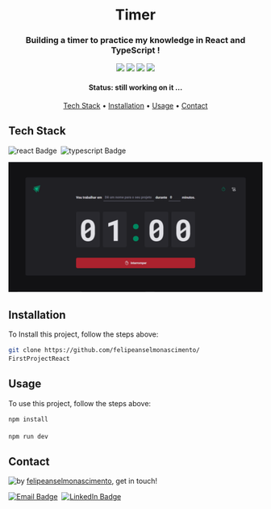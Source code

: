 <h1 align="center">
	 Timer
</h1>

<h3 align="center">
	Building a timer to practice my knowledge in React and TypeScript !
</h3>

<p align="center">
	<img src="https://img.shields.io/badge/PRs-welcome-brightgreen.svg?style=flat-square"/>
	<img src="https://img.shields.io/github/repo-size/felipeanselmonascimento/FirstProjectReact?color=green"/>
	<img src="https://img.shields.io/github/last-commit/felipeanselmonascimento/FirstProjectReact?color=green"/>
	<img src="https://img.shields.io/github/languages/count/felipeanselmonascimento/FirstProjectReact?color=green"/>
</p>

<h4 align="center">
	Status: still working on it ...
</h4>

<p align="center">
	<a href="#tech-stack">Tech Stack</a> •
	<a href="#installation">Installation</a> •
	<a href="#usage">Usage</a> • 
	<a href="#contact">Contact</a> 
</p>

## Tech Stack
<img src="https://img.shields.io/badge/React-05122A?style=flat&logo=react" alt="react Badge" height="25">&nbsp;
<img src="https://img.shields.io/badge/Typescript-05122A?style=flat&logo=typescript" alt="typescript Badge" height="25">&nbsp;

<div align="center"> 
    <img src="./src/assets/timerignite.png"/>
</div>

## Installation
To Install this project, follow the steps above:
```bash
git clone https://github.com/felipeanselmonascimento/
FirstProjectReact
```

## Usage
To use this project, follow the steps above:
```bash
npm install

npm run dev
```

## Contact
<img align="left" src="https://avatars.githubusercontent.com/felipeanselmonascimento?size=100">

by [felipeanselmonascimento](https://github.com/felipeanselmonascimento), get in touch!

<a href="mailto:felipeanselmodonascimento@gmail.com" target="_blank"><img src="https://img.shields.io/badge/Email-D14836?style=flat&logo=gmail&logoColor=white" alt="Email Badge" height="25"></a>&nbsp;
<a href="https://www.linkedin.com/in/felipe-anselmo-do-nascimento-394042232/" target="_blank"><img src="https://img.shields.io/badge/Linkedin-0077B5?style=flat&logo=linkedin&logoColor=white" alt="LinkedIn Badge" height="25"></a>&nbsp;

<br clear="left"/>
